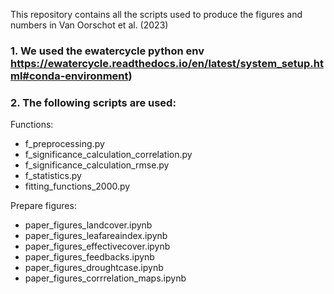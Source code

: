 This repository contains all the scripts used to produce the figures and numbers in Van Oorschot et al. (2023)

### 1. We used the ewatercycle python env https://ewatercycle.readthedocs.io/en/latest/system_setup.html#conda-environment)

### 2. The following scripts are used:
Functions:
- f_preprocessing.py
- f_significance_calculation_correlation.py
- f_significance_calculation_rmse.py
- f_statistics.py
- fitting_functions_2000.py

Prepare figures:
- paper_figures_landcover.ipynb
- paper_figures_leafareaindex.ipynb
- paper_figures_effectivecover.ipynb
- paper_figures_feedbacks.ipynb
- paper_figures_droughtcase.ipynb
- paper_figures_corrrelation_maps.ipynb
